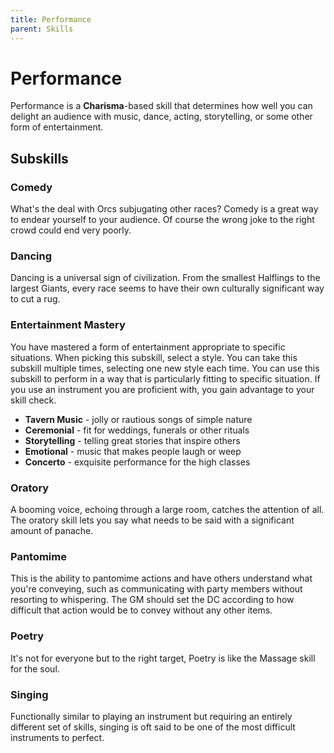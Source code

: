 ```yaml
---
title: Performance
parent: Skills
---
```


# Performance
Performance is a **Charisma**-based skill that determines how well you can delight an audience with music, dance, acting, storytelling, or some other form of entertainment.

## Subskills

### Comedy
What's the deal with Orcs subjugating other races? Comedy is a great way to endear yourself to your audience. Of course the wrong joke to the right crowd could end very poorly. 

### Dancing
Dancing is a universal sign of civilization. From the smallest Halflings to the largest Giants, every race seems to have their own culturally significant way to cut a rug.

### Entertainment Mastery
You have mastered a form of entertainment appropriate to specific situations. When picking this subskill, select a style. You can take this subskill multiple times, selecting one new style each time. You can use this subskill to perform in a way that is particularly fitting to specific situation. If you use an instrument you are proficient with, you gain advantage to your skill check. 

* **Tavern Music** - jolly or rautious songs of simple nature
* **Ceremonial** - fit for weddings, funerals or other rituals
* **Storytelling** - telling great stories that inspire others
* **Emotional** - music that makes people laugh or weep
* **Concerto** - exquisite performance for the high classes

### Oratory
A booming voice, echoing through a large room, catches the attention of all. The oratory skill lets you say what needs to be said with a significant amount of panache.

### Pantomime
This is the ability to pantomime actions and have others understand what you're conveying, such as communicating with party members without resorting to whispering. The GM should set the DC according to how difficult that action would be to convey without any other items.

### Poetry
It's not for everyone but to the right target, Poetry is like the Massage skill for the soul.

### Singing
Functionally similar to playing an instrument but requiring an entirely different set of skills, singing is oft said to be one of the most difficult instruments to perfect.
